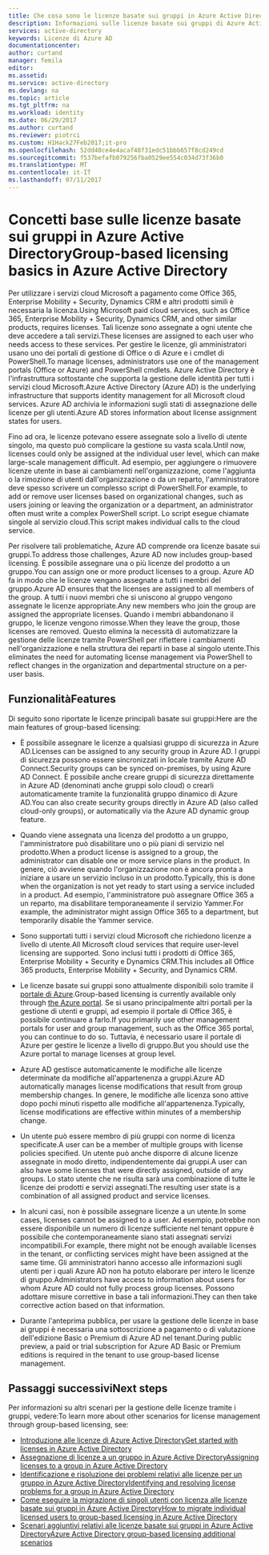 ```yaml
---
title: Che cosa sono le licenze basate sui gruppi in Azure Active Directory? | Microsoft Docs
description: Informazioni sulle licenze basate sui gruppi di Azure Active Directory, come funzionano e procedure consigliate
services: active-directory
keywords: Licenze di Azure AD
documentationcenter: 
author: curtand
manager: femila
editor: 
ms.assetid: 
ms.service: active-directory
ms.devlang: na
ms.topic: article
ms.tgt_pltfrm: na
ms.workload: identity
ms.date: 06/29/2017
ms.author: curtand
ms.reviewer: piotrci
ms.custom: H1Hack27Feb2017;it-pro
ms.openlocfilehash: 52dd48ce4e4acaf48f31edc51bbb657f8cd249cd
ms.sourcegitcommit: f537befafb079256fba0529ee554c034d73f36b0
ms.translationtype: MT
ms.contentlocale: it-IT
ms.lasthandoff: 07/11/2017
---
```

# <a name="group-based-licensing-basics-in-azure-active-directory"></a><span data-ttu-id="7d85e-105">Concetti base sulle licenze basate sui gruppi in Azure Active Directory</span><span class="sxs-lookup"><span data-stu-id="7d85e-105">Group-based licensing basics in Azure Active Directory</span></span>

<span data-ttu-id="7d85e-106">Per utilizzare i servizi cloud Microsoft a pagamento come Office 365, Enterprise Mobility + Security, Dynamics CRM e altri prodotti simili è necessaria la licenza.</span><span class="sxs-lookup"><span data-stu-id="7d85e-106">Using Microsoft paid cloud services, such as Office 365, Enterprise Mobility + Security, Dynamics CRM, and other similar products, requires licenses.</span></span> <span data-ttu-id="7d85e-107">Tali licenze sono assegnate a ogni utente che deve accedere a tali servizi.</span><span class="sxs-lookup"><span data-stu-id="7d85e-107">These licenses are assigned to each user who needs access to these services.</span></span> <span data-ttu-id="7d85e-108">Per gestire le licenze, gli amministratori usano uno dei portali di gestione di Office o di Azure e i cmdlet di PowerShell.</span><span class="sxs-lookup"><span data-stu-id="7d85e-108">To manage licenses, administrators use one of the management portals (Office or Azure) and PowerShell cmdlets.</span></span> <span data-ttu-id="7d85e-109">Azure Active Directory è l'infrastruttura sottostante che supporta la gestione delle identità per tutti i servizi cloud Microsoft.</span><span class="sxs-lookup"><span data-stu-id="7d85e-109">Azure Active Directory (Azure AD) is the underlying infrastructure that supports identity management for all Microsoft cloud services.</span></span> <span data-ttu-id="7d85e-110">Azure AD archivia le informazioni sugli stati di assegnazione delle licenze per gli utenti.</span><span class="sxs-lookup"><span data-stu-id="7d85e-110">Azure AD stores information about license assignment states for users.</span></span>

<span data-ttu-id="7d85e-111">Fino ad ora, le licenze potevano essere assegnate solo a livello di utente singolo, ma questo può complicare la gestione su vasta scala.</span><span class="sxs-lookup"><span data-stu-id="7d85e-111">Until now, licenses could only be assigned at the individual user level, which can make large-scale management difficult.</span></span> <span data-ttu-id="7d85e-112">Ad esempio, per aggiungere o rimuovere licenze utente in base ai cambiamenti nell'organizzazione, come l'aggiunta o la rimozione di utenti dall'organizzazione o da un reparto, l'amministratore deve spesso scrivere un complesso script di PowerShell.</span><span class="sxs-lookup"><span data-stu-id="7d85e-112">For example, to add or remove user licenses based on organizational changes, such as users joining or leaving the organization or a department, an administrator often must write a complex PowerShell script.</span></span> <span data-ttu-id="7d85e-113">Lo script esegue chiamate singole al servizio cloud.</span><span class="sxs-lookup"><span data-stu-id="7d85e-113">This script makes individual calls to the cloud service.</span></span>

<span data-ttu-id="7d85e-114">Per risolvere tali problematiche, Azure AD comprende ora licenze basate sui gruppi.</span><span class="sxs-lookup"><span data-stu-id="7d85e-114">To address those challenges, Azure AD now includes group-based licensing.</span></span> <span data-ttu-id="7d85e-115">È possibile assegnare una o più licenze del prodotto a un gruppo.</span><span class="sxs-lookup"><span data-stu-id="7d85e-115">You can assign one or more product licenses to a group.</span></span> <span data-ttu-id="7d85e-116">Azure AD fa in modo che le licenze vengano assegnate a tutti i membri del gruppo.</span><span class="sxs-lookup"><span data-stu-id="7d85e-116">Azure AD ensures that the licenses are assigned to all members of the group.</span></span> <span data-ttu-id="7d85e-117">A tutti i nuovi membri che si uniscono al gruppo vengono assegnate le licenze appropriate.</span><span class="sxs-lookup"><span data-stu-id="7d85e-117">Any new members who join the group are assigned the appropriate licenses.</span></span> <span data-ttu-id="7d85e-118">Quando i membri abbandonano il gruppo, le licenze vengono rimosse.</span><span class="sxs-lookup"><span data-stu-id="7d85e-118">When they leave the group, those licenses are removed.</span></span> <span data-ttu-id="7d85e-119">Questo elimina la necessità di automatizzare la gestione delle licenze tramite PowerShell per riflettere i cambiamenti nell'organizzazione e nella struttura dei reparti in base al singolo utente.</span><span class="sxs-lookup"><span data-stu-id="7d85e-119">This eliminates the need for automating license management via PowerShell to reflect changes in the organization and departmental structure on a per-user basis.</span></span>

## <a name="features"></a><span data-ttu-id="7d85e-120">Funzionalità</span><span class="sxs-lookup"><span data-stu-id="7d85e-120">Features</span></span>

<span data-ttu-id="7d85e-121">Di seguito sono riportate le licenze principali basate sui gruppi:</span><span class="sxs-lookup"><span data-stu-id="7d85e-121">Here are the main features of group-based licensing:</span></span>

- <span data-ttu-id="7d85e-122">È possibile assegnare le licenze a qualsiasi gruppo di sicurezza in Azure AD.</span><span class="sxs-lookup"><span data-stu-id="7d85e-122">Licenses can be assigned to any security group in Azure AD.</span></span> <span data-ttu-id="7d85e-123">I gruppi di sicurezza possono essere sincronizzati in locale tramite Azure AD Connect.</span><span class="sxs-lookup"><span data-stu-id="7d85e-123">Security groups can be synced on-premises, by using Azure AD Connect.</span></span> <span data-ttu-id="7d85e-124">È possibile anche creare gruppi di sicurezza direttamente in Azure AD (denominati anche gruppi solo cloud) o crearli automaticamente tramite la funzionalità gruppo dinamico di Azure AD.</span><span class="sxs-lookup"><span data-stu-id="7d85e-124">You can also create security groups directly in Azure AD (also called cloud-only groups), or automatically via the Azure AD dynamic group feature.</span></span>

- <span data-ttu-id="7d85e-125">Quando viene assegnata una licenza del prodotto a un gruppo, l'amministratore può disabilitare uno o più piani di servizio nel prodotto.</span><span class="sxs-lookup"><span data-stu-id="7d85e-125">When a product license is assigned to a group, the administrator can disable one or more service plans in the product.</span></span> <span data-ttu-id="7d85e-126">In genere, ciò avviene quando l'organizzazione non è ancora pronta a iniziare a usare un servizio incluso in un prodotto.</span><span class="sxs-lookup"><span data-stu-id="7d85e-126">Typically, this is done when the organization is not yet ready to start using a service included in a product.</span></span> <span data-ttu-id="7d85e-127">Ad esempio, l'amministratore può assegnare Office 365 a un reparto, ma disabilitare temporaneamente il servizio Yammer.</span><span class="sxs-lookup"><span data-stu-id="7d85e-127">For example, the administrator might assign Office 365 to a department, but temporarily disable the Yammer service.</span></span>

- <span data-ttu-id="7d85e-128">Sono supportati tutti i servizi cloud Microsoft che richiedono licenze a livello di utente.</span><span class="sxs-lookup"><span data-stu-id="7d85e-128">All Microsoft cloud services that require user-level licensing are supported.</span></span> <span data-ttu-id="7d85e-129">Sono inclusi tutti i prodotti di Office 365, Enterprise Mobility + Security e Dynamics CRM.</span><span class="sxs-lookup"><span data-stu-id="7d85e-129">This includes all Office 365 products, Enterprise Mobility + Security, and Dynamics CRM.</span></span>

- <span data-ttu-id="7d85e-130">Le licenze basate sui gruppi sono attualmente disponibili solo tramite il [portale di Azure](https://portal.azure.com).</span><span class="sxs-lookup"><span data-stu-id="7d85e-130">Group-based licensing is currently available only through [the Azure portal](https://portal.azure.com).</span></span> <span data-ttu-id="7d85e-131">Se si usano principalmente altri portali per la gestione di utenti e gruppi, ad esempio il portale di Office 365, è possibile continuare a farlo.</span><span class="sxs-lookup"><span data-stu-id="7d85e-131">If you primarily use other management portals for user and group management, such as the Office 365 portal, you can continue to do so.</span></span> <span data-ttu-id="7d85e-132">Tuttavia, è necessario usare il portale di Azure per gestire le licenze a livello di gruppo.</span><span class="sxs-lookup"><span data-stu-id="7d85e-132">But you should use the Azure portal to manage licenses at group level.</span></span>

- <span data-ttu-id="7d85e-133">Azure AD gestisce automaticamente le modifiche alle licenze determinate da modifiche all'appartenenza a gruppi.</span><span class="sxs-lookup"><span data-stu-id="7d85e-133">Azure AD automatically manages license modifications that result from group membership changes.</span></span> <span data-ttu-id="7d85e-134">In genere, le modifiche alle licenza sono attive dopo pochi minuti rispetto alle modifiche all'appartenenza.</span><span class="sxs-lookup"><span data-stu-id="7d85e-134">Typically, license modifications are effective within minutes of a membership change.</span></span>

- <span data-ttu-id="7d85e-135">Un utente può essere membro di più gruppi con norme di licenza specificate.</span><span class="sxs-lookup"><span data-stu-id="7d85e-135">A user can be a member of multiple groups with license policies specified.</span></span> <span data-ttu-id="7d85e-136">Un utente può anche disporre di alcune licenze assegnate in modo diretto, indipendentemente dai gruppi.</span><span class="sxs-lookup"><span data-stu-id="7d85e-136">A user can also have some licenses that were directly assigned, outside of any groups.</span></span> <span data-ttu-id="7d85e-137">Lo stato utente che ne risulta sarà una combinazione di tutte le licenze dei prodotti e servizi assegnati.</span><span class="sxs-lookup"><span data-stu-id="7d85e-137">The resulting user state is a combination of all assigned product and service licenses.</span></span>

- <span data-ttu-id="7d85e-138">In alcuni casi, non è possibile assegnare licenze a un utente.</span><span class="sxs-lookup"><span data-stu-id="7d85e-138">In some cases, licenses cannot be assigned to a user.</span></span> <span data-ttu-id="7d85e-139">Ad esempio, potrebbe non essere disponibile un numero di licenze sufficiente nel tenant oppure è possibile che contemporaneamente siano stati assegnati servizi incompatibili.</span><span class="sxs-lookup"><span data-stu-id="7d85e-139">For example, there might not be enough available licenses in the tenant, or conflicting services might have been assigned at the same time.</span></span> <span data-ttu-id="7d85e-140">Gli amministratori hanno accesso alle informazioni sugli utenti per i quali Azure AD non ha potuto elaborare per intero le licenze di gruppo.</span><span class="sxs-lookup"><span data-stu-id="7d85e-140">Administrators have access to information about users for whom Azure AD could not fully process group licenses.</span></span> <span data-ttu-id="7d85e-141">Possono adottare misure correttive in base a tali informazioni.</span><span class="sxs-lookup"><span data-stu-id="7d85e-141">They can then take corrective action based on that information.</span></span>

- <span data-ttu-id="7d85e-142">Durante l'anteprima pubblica, per usare la gestione delle licenze in base ai gruppi è necessaria una sottoscrizione a pagamento o di valutazione dell'edizione Basic o Premium di Azure AD nel tenant.</span><span class="sxs-lookup"><span data-stu-id="7d85e-142">During public preview, a paid or trial subscription for Azure AD Basic or Premium editions is required in the tenant to use group-based license management.</span></span>

## <a name="next-steps"></a><span data-ttu-id="7d85e-143">Passaggi successivi</span><span class="sxs-lookup"><span data-stu-id="7d85e-143">Next steps</span></span>

<span data-ttu-id="7d85e-144">Per informazioni su altri scenari per la gestione delle licenze tramite i gruppi, vedere:</span><span class="sxs-lookup"><span data-stu-id="7d85e-144">To learn more about other scenarios for license management through group-based licensing, see:</span></span>

* [<span data-ttu-id="7d85e-145">Introduzione alle licenze di Azure Active Directory</span><span class="sxs-lookup"><span data-stu-id="7d85e-145">Get started with licenses in Azure Active Directory</span></span>](active-directory-licensing-get-started-azure-portal.md)
* [<span data-ttu-id="7d85e-146">Assegnazione di licenze a un gruppo in Azure Active Directory</span><span class="sxs-lookup"><span data-stu-id="7d85e-146">Assigning licenses to a group in Azure Active Directory</span></span>](active-directory-licensing-group-assignment-azure-portal.md)
* [<span data-ttu-id="7d85e-147">Identificazione e risoluzione dei problemi relativi alle licenze per un gruppo in Azure Active Directory</span><span class="sxs-lookup"><span data-stu-id="7d85e-147">Identifying and resolving license problems for a group in Azure Active Directory</span></span>](active-directory-licensing-group-problem-resolution-azure-portal.md)
* [<span data-ttu-id="7d85e-148">Come eseguire la migrazione di singoli utenti con licenza alle licenze basate sui gruppi in Azure Active Directory</span><span class="sxs-lookup"><span data-stu-id="7d85e-148">How to migrate individual licensed users to group-based licensing in Azure Active Directory</span></span>](active-directory-licensing-group-migration-azure-portal.md)
* [<span data-ttu-id="7d85e-149">Scenari aggiuntivi relativi alle licenze basate sui gruppi in Azure Active Directory</span><span class="sxs-lookup"><span data-stu-id="7d85e-149">Azure Active Directory group-based licensing additional scenarios</span></span>](active-directory-licensing-group-advanced.md)
